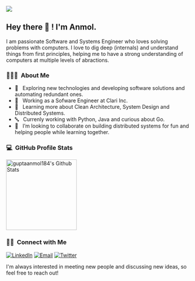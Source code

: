 ![](https://hit.yhype.me/github/profile?user_id=18148655)

<h2> Hey there 👋 ! I'm Anmol.</h2>

I am passionate Software and Systems Engineer who loves solving problems with computers. I love to dig deep (internals) and understand things from first principles, helping me to have a strong understanding of computers at multiple levels of abractions. 

<h3> 👨🏻‍💻 &nbsp;About Me </h3>

- 🤔 &nbsp; Exploring new technologies and developing software solutions and automating redundant ones.
- 💼 &nbsp; Working as a Sofware Engineer at Clari Inc.
- 🌱 &nbsp; Learning more about Clean Architecture, System Design and Distributed Systems.
- 🔤 &nbsp; Currenly working with Python, Java and curious about Go.
- 👯 &nbsp; I’m looking to collaborate on building distributed systems for fun and helping people while learning together.

<h3> 💻 &nbsp;GitHub Profile Stats </h3>

<p align="left">
  <img alt="guptaanmol184's Github Stats" src="https://denvercoder1-github-readme-stats.vercel.app/api/?username=guptaanmol184&show_icons=true&count_private=true&theme=vue&hide_border=false" height="192px"/>
  <!--<img alt="guptaanmol184's Top Languages" src="https://github-readme-stats.vercel.app/api/top-langs/?username=guptaanmol184&langs_count=8&layout=compact&theme=vue&hide_border=false&hide=Jupyter%20Notebook,cpp" height="192px"/>--> 
</p>

<h3> 🤝🏻 &nbsp;Connect with Me </h3>

<p align="left">
<a href="https://www.linkedin.com/in/guptaanmol184/"><img alt="LinkedIn" src="https://img.shields.io/badge/%20-Anmol%20Gupta-blue?style=flat&logo=linkedin&labelColor=5c5c5c&color=1182c3"></a>
<a href="mailto:guptaanmol184@gmail.com"><img alt="Email" src="https://img.shields.io/badge/%20-guptaanmol184@gmail.com-blue?style=flat&logo=gmail&labelColor=5c5c5c&color=1182c3"></a>
<a href="https://twitter.com/guptaanmol184"><img alt="Twitter" src="https://img.shields.io/badge/%20-guptaanmol184-blue?style=flat&logo=twitter&labelColor=5c5c5c&color=1182c3"></a>
</p>

I'm always interested in meeting new people and discussing new ideas, so feel free to reach out!

<!--
**guptaanmol184/guptaanmol184** is a ✨ _special_ ✨ repository because its `README.md` (this file) appears on your GitHub profile.

Here are some ideas to get you started:

- 🔭 I’m currently working on ...
- 🌱 I’m currently learning ...
- 👯 I’m looking to collaborate on ...
- 🤔 I’m looking for help with ...
- 💬 Ask me about ...
- 📫 How to reach me: ...
- 😄 Pronouns: ...
- ⚡ Fun fact: ...
-->
